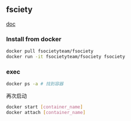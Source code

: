 ## fsciety

[doc](https://fsociety.dev/)

### Install from docker

```bash
docker pull fsocietyteam/fsociety
docker run -it fsocietyteam/fsociety fsociety
```

### exec

```bash
docker ps -a # 找到容器
```

再次启动

```bash
docker start [container_name]
docker attach [container_name]
```
